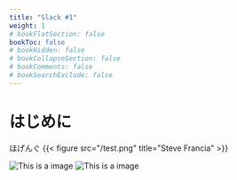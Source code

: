 ```yaml
---
title: "Slack #1"
weight: 1
# bookFlatSection: false
bookToc: false
# bookHidden: false
# bookCollapseSection: false
# bookComments: false
# bookSearchExclude: false
---
```


# はじめに

ほげんぐ
{{< figure src="/test.png" title="Steve Francia" >}}

![This is a image](/images/test.png)
![This is a image](test.png)